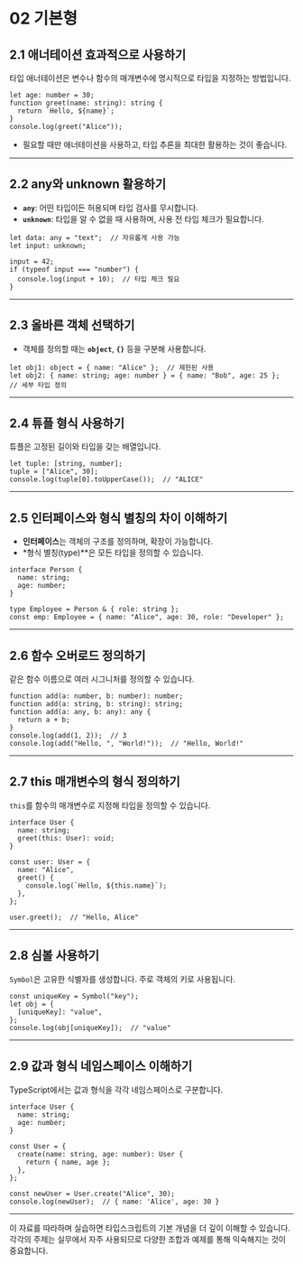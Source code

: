 # 02 기본형

## **2.1 애너테이션 효과적으로 사용하기**

타입 애너테이션은 변수나 함수의 매개변수에 명시적으로 타입을 지정하는 방법입니다.

```tsx
let age: number = 30;
function greet(name: string): string {
  return `Hello, ${name}`;
}
console.log(greet("Alice"));

```

- 필요할 때만 애너테이션을 사용하고, 타입 추론을 최대한 활용하는 것이 좋습니다.

---

## **2.2 any와 unknown 활용하기**

- **`any`**: 어떤 타입이든 허용되며 타입 검사를 무시합니다.
- **`unknown`**: 타입을 알 수 없을 때 사용하며, 사용 전 타입 체크가 필요합니다.

```tsx
let data: any = "text";  // 자유롭게 사용 가능
let input: unknown;

input = 42;
if (typeof input === "number") {
  console.log(input + 10);  // 타입 체크 필요
}

```

---

## **2.3 올바른 객체 선택하기**

- 객체를 정의할 때는 **`object`**, **`{}`** 등을 구분해 사용합니다.

```tsx
let obj1: object = { name: "Alice" };  // 제한된 사용
let obj2: { name: string; age: number } = { name: "Bob", age: 25 };  // 세부 타입 정의

```

---

## **2.4 튜플 형식 사용하기**

튜플은 고정된 길이와 타입을 갖는 배열입니다.

```tsx
let tuple: [string, number];
tuple = ["Alice", 30];
console.log(tuple[0].toUpperCase());  // "ALICE"

```

---

## **2.5 인터페이스와 형식 별칭의 차이 이해하기**

- **인터페이스**는 객체의 구조를 정의하며, 확장이 가능합니다.
- *형식 별칭(type)**은 모든 타입을 정의할 수 있습니다.

```tsx
interface Person {
  name: string;
  age: number;
}

type Employee = Person & { role: string };
const emp: Employee = { name: "Alice", age: 30, role: "Developer" };

```

---

## **2.6 함수 오버로드 정의하기**

같은 함수 이름으로 여러 시그니처를 정의할 수 있습니다.

```tsx
function add(a: number, b: number): number;
function add(a: string, b: string): string;
function add(a: any, b: any): any {
  return a + b;
}
console.log(add(1, 2));  // 3
console.log(add("Hello, ", "World!"));  // "Hello, World!"

```

---

## **2.7 this 매개변수의 형식 정의하기**

`this`를 함수의 매개변수로 지정해 타입을 정의할 수 있습니다.

```tsx
interface User {
  name: string;
  greet(this: User): void;
}

const user: User = {
  name: "Alice",
  greet() {
    console.log(`Hello, ${this.name}`);
  },
};

user.greet();  // "Hello, Alice"

```

---

## **2.8 심볼 사용하기**

`Symbol`은 고유한 식별자를 생성합니다. 주로 객체의 키로 사용됩니다.

```tsx
const uniqueKey = Symbol("key");
let obj = {
  [uniqueKey]: "value",
};
console.log(obj[uniqueKey]);  // "value"

```

---

## **2.9 값과 형식 네임스페이스 이해하기**

TypeScript에서는 값과 형식을 각각 네임스페이스로 구분합니다.

```tsx
interface User {
  name: string;
  age: number;
}

const User = {
  create(name: string, age: number): User {
    return { name, age };
  },
};

const newUser = User.create("Alice", 30);
console.log(newUser);  // { name: 'Alice', age: 30 }

```

---

이 자료를 따라하며 실습하면 타입스크립트의 기본 개념을 더 깊이 이해할 수 있습니다. 각각의 주제는 실무에서 자주 사용되므로 다양한 조합과 예제를 통해 익숙해지는 것이 중요합니다.